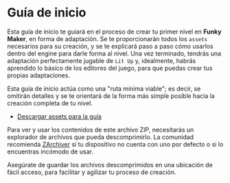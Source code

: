 # Guía de inicio

Esta guía de inicio te guiará en el proceso de crear tu primer nivel en **Funky Maker**, en forma de adaptación. Se te proporcionarán todos los `assets` necesarios para su creación, y se te explicará paso a paso cómo usarlos dentro del engine para darle forma al nivel. Una vez terminado, tendrás una adaptación perfectamente jugable de `Lit Up` y, idealmente, habrás aprendido lo básico de los editores del juego, para que puedas crear tus propias adaptaciones.

Esta guía de inicio actúa como una "ruta mínima viable"; es decir, se omitirán detalles y se te orientará de la forma más simple posible hacia la creación completa de tu nivel.

- [Descargar assets para la guía](assets/downloadables/Lit-Up-Assets-%28Funky-Guide%29.zip)

Para ver y usar los contenidos de este archivo ZIP, necesitarás un explorador de archivos que pueda descomprimirlo. La comunidad recomienda [ZArchiver](https://play.google.com/store/search?q=zarchiver&c=apps) si tu dispositivo no cuenta con uno por defecto o si lo encuentras incómodo de usar.

Asegúrate de guardar los archivos descomprimidos en una ubicación de fácil acceso, para facilitar y agilizar tu proceso de creación.
